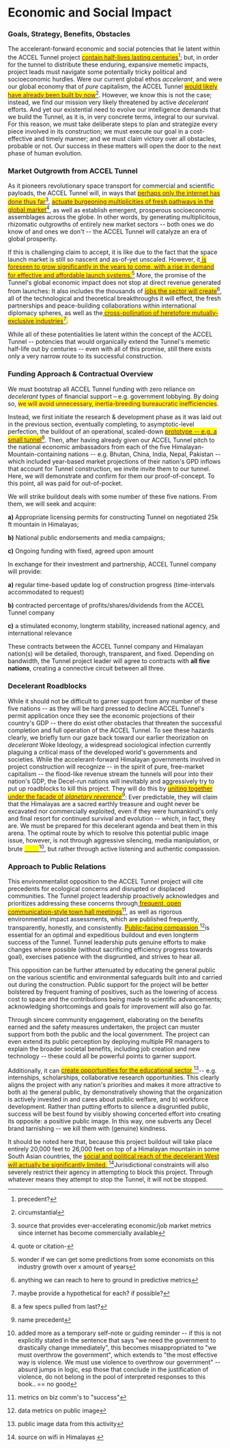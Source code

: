 # Economic and Social Impact

### &#x20;Goals, Strategy, Benefits, Obstacles

The accelerant-forward economic and social potencies that lie latent within the ACCEL Tunnel project [<mark style="color:purple;">contain half-lives lasting centuries</mark>](#user-content-fn-1)[^1]; but, in order for the tunnel to distribute these enduring, expansive memetic impacts, project leads must navigate some potentially tricky political and socioeconomic hurdles. Were our current global ethos _accelerant_, and were our global economy that of _pure_ capitalism, the ACCEL Tunnel [<mark style="color:purple;">would likely have already been built by now</mark>](#user-content-fn-2)[^2]. However, we know this is not the case; instead, we find our mission very likely threatened by active _decelerant_ efforts. And yet our existential need to evolve our intelligence demands that we build the Tunnel, as it is, in very concrete terms, integral to our survival. For this reason, we must take deliberate steps to plan and strategize every piece involved in its construction; we must execute our goal in a cost-effective and timely manner; and we must claim victory over all obstacles, probable or not. Our success in these matters will open the door to the next phase of human evolution.&#x20;

### Market Outgrowth from ACCEL Tunnel

As it pioneers revolutionary space transport for commercial and scientific payloads, the ACCEL Tunnel will, in ways that [<mark style="color:purple;">perhaps only the internet has done thus far</mark>](#user-content-fn-3)[^3],  [<mark style="color:purple;">actuate burgeoning multiplicities of fresh pathways in the global market</mark>](#user-content-fn-4)[^4], as well as establish emergent, prosperous socioeconomic assemblages across the globe. In other words, by generating multiplicitous, rhizomatic outgrowths of entirely new market sectors -- both ones we do know of and ones we don't -- the ACCEL Tunnel will catalyze an era of global prosperity.

If this is challenging claim to accept, it is like due to the fact that the space launch market is still so nascent and as-of-yet unscaled. However, it[ <mark style="color:purple;">is foreseen to grow significantly in the years to come, with a rise in demand for effective and affordable launch systems.</mark>](#user-content-fn-5)[^5] More, the promise of the Tunnel's global economic impact does not stop at direct revenue generated from launches: It also includes the thousands of [<mark style="color:purple;">jobs the sector will create</mark>](#user-content-fn-6)[^6], all of the technological and theoretical breakthroughs it will effect, the fresh partnerships and peace-building collaborations within international diplomacy spheres, as well as the[ <mark style="color:purple;">cross-pollination of heretofore mutually-exclusive industries</mark>](#user-content-fn-7)[^7]<mark style="color:purple;">.</mark>&#x20;

While all of these potentialities lie latent within the concept of the ACCEL Tunnel -- potencies that would organically extend the Tunnel's memetic half-life out by centuries -- even with all of this promise, _still_ there exists only a very narrow route to its successful construction.

### Funding Approach & Contractual Overview

We must bootstrap all ACCEL Tunnel funding with zero reliance on _decelerant_ types of financial support – e.g. government lobbying. By doing so, <mark style="color:purple;">we will avoid unnecessary, inertia-breeding bureaucratic inefficiencies</mark>.&#x20;

Instead, we first initiate the research & development phase as it was laid out in the previous section, eventually completing, to asymptotic-level perfection, the buildout of an operational, scaled-down [<mark style="color:purple;">prototype -- e.g. a small tunnel</mark>](#user-content-fn-8)[^8]. Then, after having already given our ACCEL Tunnel pitch to the national economic ambassadors from each of the five Himalayan-Mountain-containing nations -- e.g. Bhutan, China, India, Nepal, Pakistan -- which included year-based market projections of their nation's GPD inflows that account  for Tunnel construction, we invite invite them to our tunnel. Here, we will demonstrate and confirm for them our proof-of-concept. To this point, all was paid for out-of-pocket.&#x20;

We will strike buildout deals with some number of these five nations. From them, we will seek and acquire:&#x20;

**a)** Appropriate licensing permits for constructing Tunnel on negotiated 25k ft mountain in Himalayas;&#x20;

**b)** National public endorsements and media campaigns;&#x20;

**c)** Ongoing funding with fixed, agreed upon amount

In exchange for their investment and partnership, ACCEL Tunnel company will provide:&#x20;

**a)** regular time-based update log of construction progress (time-intervals accommodated to request)

**b)** contracted percentage of profits/shares/dividends from the ACCEL Tunnel company

**c)** a stimulated economy, longterm stability, increased national agency, and international relevance

These contracts between the ACCEL Tunnel company and Himalayan nation(s) will be detailed, thorough, transparent, and fixed. Depending on bandwidth, the Tunnel project leader will agree to contracts with **all five nations**, creating a connective circuit between all three.&#x20;

### Decelerant Roadblocks&#x20;

While it should not be difficult to garner support from any number of these five nations -- as they will be hard pressed to decline ACCEL Tunnel's permit application once they see the economic projections of their country's GDP -- there do exist other obstacles that threaten the successful completion and full operation of the ACCEL Tunnel. To see these hazards clearly, we briefly turn our gaze back toward our earlier theorization on _decelerant_ Woke Ideology, a widespread sociological infection currently plaguing a critical mass of the developed world's governments and societies. While the accelerant-forward Himalayan governments involved in project construction will recognize -- in the spirit of pure, free-market capitalism -- the flood-like revenue stream the tunnels will pour into their nation's GDP, the Decel-run nations will inevitably and aggressively try to put up roadblocks to kill this project. They will do this by [<mark style="color:purple;">uniting together under the facade of</mark> <mark style="color:purple;"></mark>_<mark style="color:purple;">planetary reverence</mark>_](#user-content-fn-9)[^9]: Ever predictable, they will claim that the Himalayas are a sacred earthly treasure and ought never be excavated nor commercially exploited, even if they were humankind's only and final resort for continued survival and evolution -- which, in fact, they are. We must be prepared for this decelerant agenda and beat them in this arena. The optimal route by which to resolve this potential public image issue, however, is not through aggressive silencing, media manipulation, or brute [<mark style="color:yellow;">force</mark>](#user-content-fn-10)[^10], but rather through active listening and authentic compassion.&#x20;

### Approach to Public Relations

This environmentalist opposition to the ACCEL Tunnel project will cite precedents for ecological concerns and disrupted or displaced communities. The Tunnel project leadership proactively acknowledges and prioritizes addressing these concerns through[ <mark style="color:purple;">frequent, open communication-style town hall meetings</mark>](#user-content-fn-11)[^11], as well as rigorous environmental impact assessments, which are published frequently, transparently, honestly, and consistently. [<mark style="color:purple;">Public-facing compassion</mark> ](#user-content-fn-12)[^12]is essential for an optimal and expeditious buildout and even longterm success of the Tunnel. Tunnel leadership puts genuine efforts to make changes where possible (without sacrificing efficiency progress towards goal), exercises patience with the disgruntled, and strives to hear all.&#x20;

This opposition can be further attenuated by educating the general public on the various scientific and environmental safeguards built into and carried out during the construction. Public support for the project will be better bolstered by frequent framing of positives, such as the lowering of access cost to space and the contributions being made to scientific advancements; acknowledging shortcomings and goals for improvement will also go far.&#x20;

Through sincere community engagement, elaborating on the benefits earned and the safety measures undertaken, the project can muster support from both the public and the local government. The project can even extend its public perception by deploying multiple PR managers to explain the broader societal benefits, including job creation and new technology -- these could all be powerful points to garner support.&#x20;

Additionally, it can [<mark style="color:purple;">create opportunities for the educational sector</mark> ](#user-content-fn-13)[^13]-- e.g. internships, scholarships, collaborative research opportunities. This clearly aligns the project with any nation's priorities and makes it more attractive to both a) the general public, by demonstratively showing that the organization is actively invested in and cares about public welfare, and b) workforce development. Rather than putting efforts to silence a disgruntled public, success will be best found by visibly showing concerted effort into creating its opposite: a positive public image. In this way, one subverts any Decel brand tarnishing -- we kill them with (genuine) kindness.&#x20;

It should be noted here that, because this project buildout will take place entirely 20,000 feet to 26,000 feet on top of a Himalayan mountain in some South Asian countries, the [<mark style="color:purple;">social and political reach of the decelerant West will actually be significantly limited.</mark> ](#user-content-fn-14)[^14]Jurisdictional constraints will also severely restrict their agency  in attempting to block this project. Through whatever means they attempt to stop the Tunnel, it will not be stopped.&#x20;







[^1]: precedent?

[^2]: circumstantial

[^3]: source that provides ever-accelerating economic/job market metrics since internet has become commercially available

[^4]: quote or citation-

[^5]: wonder if we can get some predictions from some economists on this industry growth over x amount of years



[^6]: anything we can reach to here to ground in predictive metrics

[^7]: maybe provide a hypothetical for each? if possible?

[^8]: a few specs pulled from last?

[^9]: name precedent

[^10]: added more as a temporary self-note or guiding reminder -- if this is not explicitly stated in the sentence that says "we need the government to drastically change immediately", this becomes misappropriated to "we must overthrow the government", which extends to "the most effective way is violence. We must use violence to overthrow our government"  -- absurd jumps in logic, esp those that conclude in the justification of violence,  do not belong in the pool of interpreted  responses to this book.. == no good

[^11]: metrics on biz comm's to "success"

[^12]: data metrics on public image

[^13]: public image data from this activity

[^14]: source on wifi in Himalayas&#x20;
